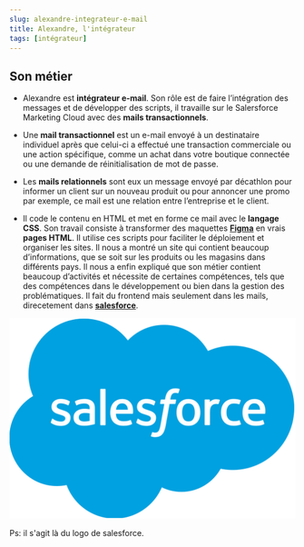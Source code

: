 ```yaml
---
slug: alexandre-integrateur-e-mail
title: Alexandre, l'intégrateur
tags: [intégrateur]
---
```


## Son métier  

- Alexandre est **intégrateur e-mail**. Son rôle est de faire l’intégration des messages et de développer des scripts, il travaille sur le Salersforce Marketing Cloud avec des **mails transactionnels**.  

- Une **mail transactionnel** est un e-mail envoyé à un destinataire individuel après que celui-ci a effectué une transaction commerciale ou une action spécifique, comme un achat dans votre boutique connectée ou une demande de réinitialisation de mot de passe.  

- Les **mails relationnels** sont eux un message envoyé par décathlon pour informer un client sur un nouveau produit ou pour annoncer une promo par exemple, ce mail est une relation entre l’entreprise et le client.  

- Il code le contenu en HTML et met en forme ce mail avec le **langage CSS**. Son travail consiste à transformer des maquettes **[Figma](https://www.figma.com)** en vrais **pages HTML**. Il utilise ces scripts pour faciliter le déploiement et organiser les sites. Il nous a montré un site qui contient beaucoup d’informations, que se soit sur les produits ou les magasins dans différents pays. Il nous a enfin expliqué que son métier contient beaucoup d’activités et nécessite de certaines compétences, tels que des compétences dans le développement ou bien dans la gestion des problématiques. Il fait du frontend mais seulement dans les mails, direcetement dans **[salesforce](https://www.salesforce.com)**.  

![salesforce logo](./salesforce-logo.png)  

Ps: il s'agit là du logo de salesforce.  
